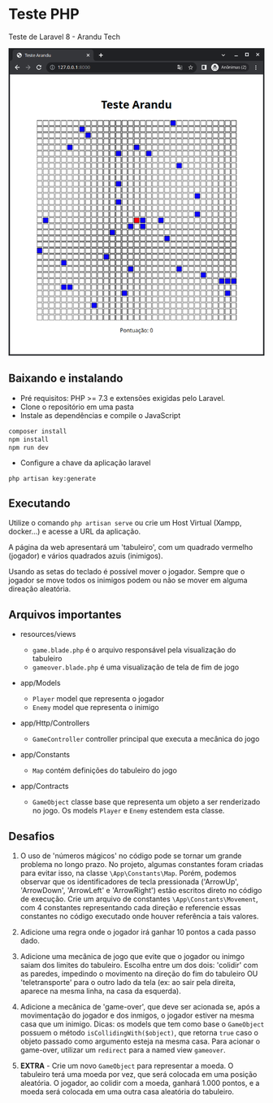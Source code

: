 # Teste PHP

Teste de Laravel 8 - Arandu Tech

![imagem](./teste-img.png)

## Baixando e instalando

 - Pré requisitos: PHP >= 7.3 e extensões exigidas pelo Laravel.
 - Clone o repositório em uma pasta
 - Instale as dependências e compile o JavaScript
```
composer install
npm install
npm run dev
```
 - Configure a chave da aplicação laravel

```
php artisan key:generate
```
## Executando

Utilize o comando `php artisan serve` ou crie um Host Virtual (Xampp, docker...) e acesse a URL da aplicação.

A página da web apresentará um 'tabuleiro', com um quadrado vermelho (jogador) e vários quadrados azuis (inimigos).

Usando as setas do teclado é possível mover o jogador. Sempre que o jogador se move todos os inimigos podem ou não se mover em alguma direação aleatória.

## Arquivos importantes

 - resources/views
    - `game.blade.php` é o arquivo responsável pela visualização do tabuleiro
    - `gameover.blade.php` é uma visualização de tela de fim de jogo

 - app/Models
    - `Player` model que representa o jogador
    - `Enemy` model que representa o inimigo

 - app/Http/Controllers
    - `GameController` controller principal que executa a mecânica do jogo
 - app/Constants
    - `Map` contém definições do tabuleiro do jogo
 - app/Contracts
    - `GameObject` classe base que representa um objeto a ser renderizado no jogo. Os models `Player` e `Enemy` estendem esta classe.

## Desafios

1. O uso de 'números mágicos' no código pode se tornar um grande problema no longo prazo. No projeto, algumas constantes foram criadas para evitar isso, na classe `\App\Constants\Map`. Porém, podemos observar que os identificadores de tecla pressionada ('ArrowUp', 'ArrowDown', 'ArrowLeft' e 'ArrowRight') estão escritos direto no código de execução. Crie um arquivo de constantes `\App\Constants\Movement`, com 4 constantes representando cada direção e referencie essas constantes no código executado onde houver referência a tais valores.

2. Adicione uma regra onde o jogador irá ganhar 10 pontos a cada passo dado.

3. Adicione uma mecânica de jogo que evite que o jogador ou inimgo saiam dos limites do tabuleiro. Escolha entre um dos dois: 'colidir' com as paredes, impedindo o movimento na direção do fim do tabuleiro OU 'teletransporte' para o outro lado da tela (ex: ao sair pela direita, aparece na mesma linha, na casa da esquerda).

4. Adicione a mecânica de 'game-over', que deve ser acionada se, após a movimentação do jogador e dos inmigos, o jogador estiver na mesma casa que um inimigo. Dicas: os models que tem como base o `GameObject` possuem o método `isCollidingWith($object)`, que retorna `true` caso o objeto passado como argumento esteja na mesma casa. Para acionar o game-over, utilizar um `redirect` para a named view `gameover`.

5. **EXTRA** - Crie um novo `GameObject` para representar a moeda. O tabuleiro terá uma moeda por vez, que será colocada em uma posição aleatória. O jogador, ao colidir com a moeda, ganhará 1.000 pontos, e a moeda será colocada em uma outra casa aleatória do tabuleiro.